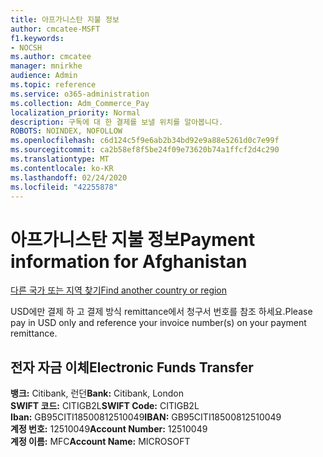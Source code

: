 ```yaml
---
title: 아프가니스탄 지불 정보
author: cmcatee-MSFT
f1.keywords:
- NOCSH
ms.author: cmcatee
manager: mnirkhe
audience: Admin
ms.topic: reference
ms.service: o365-administration
ms.collection: Adm_Commerce_Pay
localization_priority: Normal
description: 구독에 대 한 결제를 보낼 위치를 알아봅니다.
ROBOTS: NOINDEX, NOFOLLOW
ms.openlocfilehash: c6d124c5f9e6ab2b34bd92e9a88e5261d0c7e99f
ms.sourcegitcommit: ca2b58ef8f5be24f09e73620b74a1ffcf2d4c290
ms.translationtype: MT
ms.contentlocale: ko-KR
ms.lasthandoff: 02/24/2020
ms.locfileid: "42255878"
---
```

# <a name="payment-information-for-afghanistan"></a><span data-ttu-id="7e576-103">아프가니스탄 지불 정보</span><span class="sxs-lookup"><span data-stu-id="7e576-103">Payment information for Afghanistan</span></span>

[<span data-ttu-id="7e576-104">다른 국가 또는 지역 찾기</span><span class="sxs-lookup"><span data-stu-id="7e576-104">Find another country or region</span></span>](../billing-and-payments/pay-for-your-subscription.md)

<span data-ttu-id="7e576-105">USD에만 결제 하 고 결제 방식 remittance에서 청구서 번호를 참조 하세요.</span><span class="sxs-lookup"><span data-stu-id="7e576-105">Please pay in USD only and reference your invoice number(s) on your payment remittance.</span></span>

## <a name="electronic-funds-transfer"></a><span data-ttu-id="7e576-106">전자 자금 이체</span><span class="sxs-lookup"><span data-stu-id="7e576-106">Electronic Funds Transfer</span></span>

<span data-ttu-id="7e576-107">**뱅크:** Citibank, 런던</span><span class="sxs-lookup"><span data-stu-id="7e576-107">**Bank:** Citibank, London</span></span>  
<span data-ttu-id="7e576-108">**SWIFT 코드:** CITIGB2L</span><span class="sxs-lookup"><span data-stu-id="7e576-108">**SWIFT Code:** CITIGB2L</span></span>  
<span data-ttu-id="7e576-109">**Iban:** GB95CITI18500812510049</span><span class="sxs-lookup"><span data-stu-id="7e576-109">**IBAN:** GB95CITI18500812510049</span></span>  
<span data-ttu-id="7e576-110">**계정 번호:** 12510049</span><span class="sxs-lookup"><span data-stu-id="7e576-110">**Account Number:** 12510049</span></span>  
<span data-ttu-id="7e576-111">**계정 이름:** MFC</span><span class="sxs-lookup"><span data-stu-id="7e576-111">**Account Name:** MICROSOFT</span></span>  